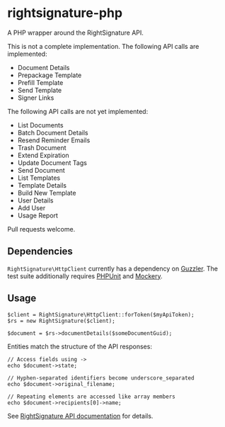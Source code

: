rightsignature-php
==================

A PHP wrapper around the RightSignature API.

This is not a complete implementation. The following API calls are
implemented:

 * Document Details
 * Prepackage Template
 * Prefill Template
 * Send Template
 * Signer Links

The following API calls are not yet implemented:

 * List Documents
 * Batch Document Details
 * Resend Reminder Emails
 * Trash Document
 * Extend Expiration
 * Update Document Tags
 * Send Document
 * List Templates
 * Template Details
 * Build New Template
 * User Details
 * Add User
 * Usage Report

Pull requests welcome.

Dependencies
------------

`RightSignature\HttpClient` currently has a dependency on [Guzzler][1].
The test suite additionally requires [PHPUnit][2] and [Mockery][3].

Usage
-----

    $client = RightSignature\HttpClient::forToken($myApiToken);
    $rs = new RightSignature($client);

    $document = $rs->documentDetails($someDocumentGuid);

Entities match the structure of the API responses:

    // Access fields using ->
    echo $document->state;

    // Hyphen-separated identifiers become underscore_separated
    echo $document->original_filename;

    // Repeating elements are accessed like array members
    echo $document->recipients[0]->name;

See [RightSignature API documentation][4] for details.

 [1]: https://github.com/guzzle/guzzle
 [2]: https://github.com/sebastianbergmann/phpunit
 [3]: https://github.com/padraic/mockery
 [4]: https://rightsignature.com/apidocs/api_calls
